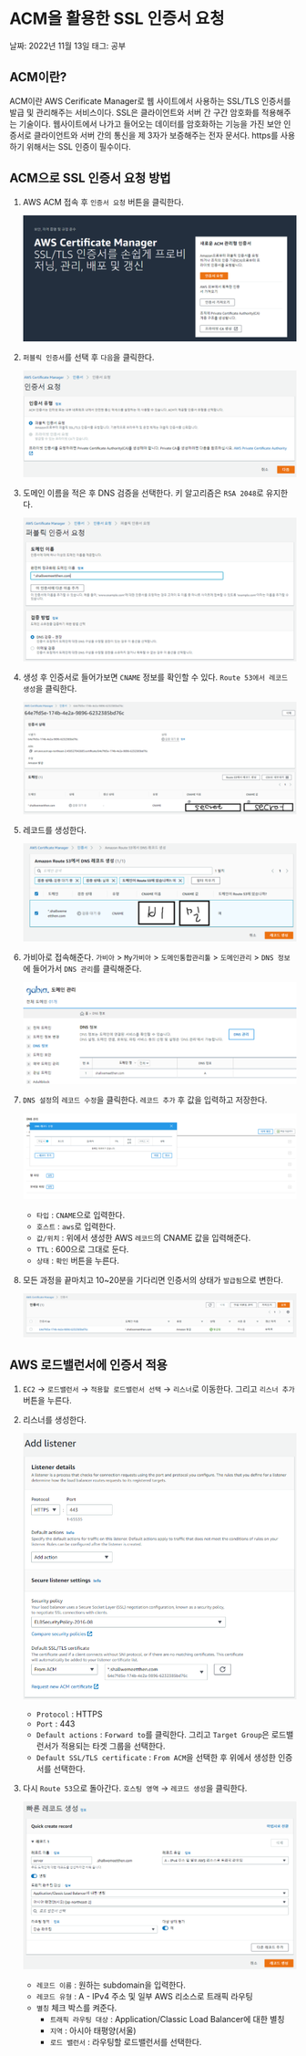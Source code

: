 # ACM을 활용한 SSL 인증서 요청

날짜: 2022년 11월 13일
태그: 공부

## ACM이란?

ACM이란 AWS Cerificate Manager로 웹 사이트에서 사용하는 SSL/TLS 인증서를 발급 및 관리해주는 서비스이다. SSL은 클라이언트와 서버 간 구간 암호화를 적용해주는 기술이다. 웹사이트에서 나가고 들어오는 데이터를 암호화하는 기능을 가진 보안 인증서로 클라이언트와 서버 간의 통신을 제 3자가 보증해주는 전자 문서다. https를 사용하기 위해서는 SSL 인증이 필수이다.

## ACM으로 SSL 인증서 요청 방법

1. AWS ACM 접속 후 `인증서 요청` 버튼을 클릭한다.
    
    ![Untitled](../images/ACM_1.png)
    
2. `퍼블릭 인증서`를 선택 후 `다음`을 클릭한다.
    
    ![Untitled](../images/ACM_2.png)
    
3. 도메인 이름을 적은 후 DNS 검증을 선택한다. 키 알고리즘은 `RSA 2048`로 유지한다.
    
    ![Untitled](../images/ACM_3.png)
    
4. 생성 후 인증서로 들어가보면 `CNAME` 정보를 확인할 수 있다. `Route 53에서 레코드 생성`을 클릭한다.
    
    ![Untitled](../images/ACM_4.png)
    
5. 레코드를 생성한다.
    
    ![Untitled](../images/ACM_5.png)
    
6. 가비아로 접속해준다. `가비아` > `My가비아` > `도메인통합관리툴` > `도메인관리` > `DNS 정보`에 들어가서 `DNS 관리`를 클릭해준다.
    
    ![Untitled](../images/ACM_6.png)
    
7. `DNS 설정`의 `레코드 수정`을 클릭한다. `레코드 추가` 후 값을 입력하고 저장한다.
    
    ![Untitled](../images/ACM_7.png)
    
    - `타입` : `CNAME`으로 입력한다.
    - `호스트` : `aws`로 입력한다.
    - `값/위치` : 위에서 생성한 AWS `레코드`의 CNAME 값을 입력해준다.
    - `TTL` : 600으로 그대로 둔다.
    - `상태` : `확인` 버튼을 누른다.
8. 모든 과정을 끝마치고 10~20분을 기다리면 인증서의 상태가 `발급됨`으로 변한다.
    
    ![Untitled](../images/ACM_8.png)
    

## AWS 로드밸런서에 인증서 적용

1. `EC2` → `로드밸런서` → `적용할 로드밸런서 선택` → `리스너`로 이동한다. 그리고 `리스너 추가` 버튼을 누른다.
2. 리스너를 생성한다.
    
    ![Untitled](../images/ACM_9.png)
    
    - `Protocol` : HTTPS
    - `Port` : 443
    - `Default actions` : `Forward to`를 클릭한다. 그리고 `Target Group`은 로드밸런서가 적용되는 타겟 그룹을 선택한다.
    - `Default SSL/TLS certificate` : `From ACM`을 선택한 후 위에서 생성한 인증서를 선택한다.
3. 다시 `Route 53`으로 돌아간다. `호스팅 영역` → `레코드 생성`을 클릭한다.
    
    ![Untitled](../images/ACM_10.png)
    
    - `레코드 이름` : 원하는 subdomain을 입력한다.
    - `레코드 유형` : A - IPv4 주소 및 일부 AWS 리소스로 트래픽 라우팅
    - `별칭` 체크 박스를 켜준다.
        - `트래픽 라우팅 대상` : Application/Classic Load Balancer에 대한 별칭
        - `지역` : 아시아 태평양(서울)
        - `로드 밸런서` : 라우팅할 로드밸런서를 선택한다.